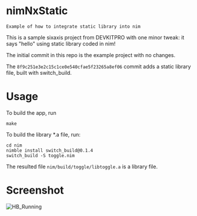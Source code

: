 nimNxStatic
===========

    Example of how to integrate static library into nim

This is a sample sixaxis project from DEVKITPRO with one minor tweak:
it says "hello" using static library coded in nim!

The initial commit in this repo is the example project with no changes.

The `8f9c251e3e2c15c1ce0e540cfae5f23265a8ef06` commit adds a static library file,
built with switch_build.

# Usage

To build the app, run

```shell
make
```

To build the library *.a file, run:

```shell
cd nim
nimble install switch_build@0.1.4
switch_build -S toggle.nim
```

The resulted file `nim/build/toggle/libtoggle.a` is a library file.

Screenshot
==========

![HB_Running](https://user-images.githubusercontent.com/36101416/204620253-639a89f7-ecee-4560-aae3-70a5ee4427e5.jpg)

